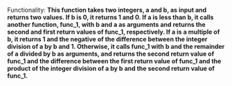 Functionality: **This function takes two integers, a and b, as input and returns two values. If b is 0, it returns 1 and 0. If a is less than b, it calls another function, func_1, with b and a as arguments and returns the second and first return values of func_1, respectively. If a is a multiple of b, it returns 1 and the negative of the difference between the integer division of a by b and 1. Otherwise, it calls func_1 with b and the remainder of a divided by b as arguments, and returns the second return value of func_1 and the difference between the first return value of func_1 and the product of the integer division of a by b and the second return value of func_1.**